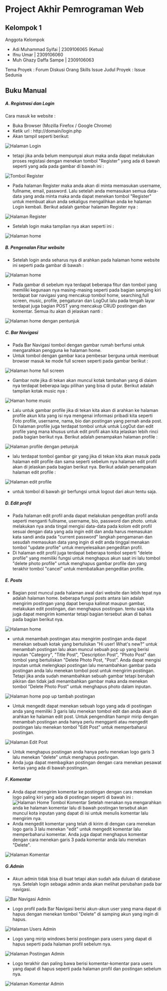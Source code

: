 # Project Akhir Pemrograman Web

## Kelompok 1

Anggota Kelompok

- Adi Muhammad Syifai | 2309106065 (Ketua)
- Ifnu Umar | 2309106060
- Muh Ghazy Daffa Sampe | 2309106063



Tema Proyek : Forum Diskusi Orang Skills Issue
Judul Proyek : Issue Sedunia

## Buku Manual

##### A. Registrasi dan Login
Cara masuk ke website :
- Buka Browser (Mozilla Firefox / Google Chrome)
- Ketik url : http://domain/login.php
- Akan tampil seperti berikut:
  
![Halaman Login]()
- tetapi jika anda belum mempunyai akun maka anda dapat melakukan proses registasi dengan menekan tombol "Register" yang ada di bawah seperti yang ada pada gambar di bawah ini :
  
![Tombol Register]()
- Pada halaman Register maka anda akan di minta memasukan username, fullname, email, password. Lalu setelah anda memasukan semua data-data yang anda minta maka anda dapat menekan tombol "Register" untuk membuat akun anda sekaligus mengalihkan anda ke halaman Login kembali. Berikut adalah gambar halaman Register nya :
  
![Halaman Register]()
- Setelah login maka tampilan nya akan seperti ini :
  
![Halaman home]()

##### B. Pengenalan Fitur website
- Setelah login anda seharus nya di arahkan pada halaman home website ini seperti pada gambar di bawah :
  
![Halaman home]()
- Pada gambar di sebelum nya terdapat beberapa fitur dan tombol yang memiliki kegunaan nya masing-masing seperti pada bagian samping kiri terdapat bar navigasi yang mencakup tombol home, searching,full screen, music, profile, pengaturan dan LogOut lalu pada tengah layar terdapat juga bagian POST yang mencakup CRUD postingan dan komentar. Semua itu akan di jelaskan nanti :
  
![Halaman home dengan pentunjuk]()
##### C. Bar Navigasi
- Pada Bar Navigasi tombol dengan gambar rumah berfunsi untuk mengarahkan pengguna ke halaman home.
- Untuk tombol dengan gambar kaca pembesar berguna untuk membuat browser masuk ke mode full screen seperti pada gambar berikut :
  
![Halaman home full screen]()
- Gambar note jika di tekan akan muncul kotak tambahan yang di dalam nya terdapat beberapa lagu pilihan yang bisa di putar. Berikut adalah tampilan kotak music nya :
  
![Haman home music]()
- Lalu untuk gambar profile jika di tekan kita akan di arahkan ke halaman profile akun kita yang isi nya mengenai informasi pribadi kita seperti Foto profile, username, nama, bio dan postingan yang pernah anda post. Di halaman profile juga terdapat tombol untuk untuk LogOut dan edit profile yang mana khusus untuk edit profil akan kita jelaskan lebih rinci pada bagian berikut nya. Berikut adalah penampakan halaman profile :
  
![Halaman profile dengan petunjuk]()
- lalu terdapat tombol gambar gir yang jika di tekan kita akan masuk pada halaman edit profile dan sama seperti sebelum nya halaman edit profil akan di jelaskan pada bagian berikut nya. Berikut adalah penampakan halaman edit profile :
  
![Halaman edit profile]()
- untuk tombol di bawah gir berfungsi untuk logout dari akun  tentu saja.
##### D. Edit profil
- Pada halaman edit profil anda dapat melakukan pengeditan profil anda seperti menganti fullname, username, bio, password dan photo. untuk melakukan nya anda tingal mengisi data-data pada kolom edit profil sesuai dengan data yang ada ingin edit dan anda harus memasukan kata sandi anda pada "current password" langkah pengamanan dan sesudah memasukan data yang ingin di edit anda tinggal menakan tombol "update profile" untuk menyelesaikan pengeditan profil.
- Di halaman edit profil juga terdapat beberapa tombol seperti "delete profile" yang memiliki fungsi untuk menghapus akun saat ini lalu tombol "delete photo profile" untuk menghapus gambar profile dan yang terakhir tombol "cancel" untuk membatalkan pengeditan profile.
##### E. Posts
- Bagian post muncul pada halaman awal dari website dan lebih tepat nya adalah halaman home. beberapa fungsi posts antara lain adalah mengirim postingan yang dapat berupa kalimat maupun gambar, melakukan edit postingan, dan menghapus postingan. tentu saja kita juga dapat mengirim komentar tetapi bagian tersebut akan di bahas pada bagian berikut nya.

![Halaman home]()
- untuk menambah postingan atau mengirim postingan anda dapat menekan sebuah kotak yang bertuliskan "Hi user! What's new?" untuk menambah postingan lalu akan muncul sebuah pop up yang berisi inputan "Category", "Title Post", "Description Post", "Photo Post" dan tombol yang bertuliskan "Delete Photo Post, "Post". Anda dapat mengisi inputan untuk melengkapi postingan lalu menambahkan gambar pada postingan anda lalu menekan tombol post untuk mengirim postingan. Tetapi jika anda sudah menambahkan sebuah gambar tetapi berubah pikiran dan tidak jadi menambahkan gambar maka anda menekan tombol "Delete Photo Post" untuk menghapus photo dalam inputan.

![Halaman home pop up tambah postingan]()
- Untuk mengedit dapat menekan sebuah logo yang ada di postingan anda yang memiliki 3 garis lalu menekan tombol edit dan anda akan di arahkan ke halaman edit post. Untuk pengenditan hampir mirip dengan menambah postingan anda hanya perlu mengganti atau mengedit postingan lalu menekan tombol "Edit Post" untuk memperbaharui postingan.

![Halaman Edit Post]()
- Untuk menghapus postingan anda hanya perlu menekan logo garis 3 lalu menekan "delete" untuk menghapus postingan.
- Anda juga dapat membagikan postingan dengan cara menekan pesawat kertas yang ada di bawah postingan.
##### F. Komentar
- Anda dapat mengirim komentar ke postingan dengan cara menekan logo paling kiri yang ada di postingan seperti di bawah ini :
![Halaman Home Tombol Komentar]()
Setelah menakan nya mengarahkan anda ke halaman komentar lalu di bawah postingan tersebut akan muncul kota inputan yang dapat di isi untuk menulis komentar lalu mengirim nya. 
- Anda mengedit komentar yang telah di kirim di dengan cara menekan logo garis 3 lalu menekan "edit" untuk mengedit komentar lalu memperbaharui komentar. Anda juga dapat menghapus komentar dengan cara menekan garis 3 pada komentar anda lalu menekan "Delete".

![Halaman Komentar]()
##### G.Admin
- Akun admin tidak bisa di buat tetapi akan sudah ada duluan di database nya. Setelah login sebagai admin anda akan melihat perubahan pada bar navigasi. 

![Bar Navigasi Admin]()
- Logo profil pada Bar Navigasi berisi akun-akun user yang mana dapat di hapus dengan menekan tombol "Delete" di samping  akun yang ingin di hapus.

![Halaman Users Admin]()
- Logo yang mirip windows berisi postingan para users yang dapat di hapus seperti pada halaman profil sebelum nya.

![Halaman Postingan Admin]()
- Logo terakhir dan paling bawa berisi komentar-komentar para users yang dapat di hapus seperti pada halaman profil dan postingan sebelum nya.

![Halaman Komentar Admin]()
